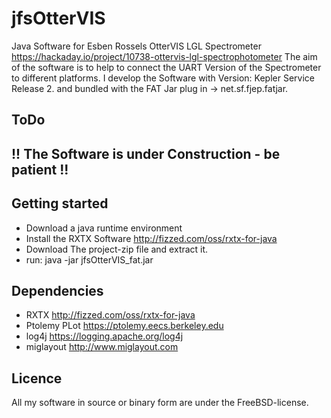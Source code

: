 # jfsOtterVIS

Java Software for Esben Rossels OtterVIS LGL Spectrometer https://hackaday.io/project/10738-ottervis-lgl-spectrophotometer
The aim of the software is to help to connect the UART Version of the Spectrometer to different platforms.
I develop the Software with Version: Kepler Service Release 2. and bundled with the FAT Jar plug in -> net.sf.fjep.fatjar.

## ToDo

## !! The Software is under Construction - be patient !!

## Getting started
* Download a java runtime environment
* Install the RXTX Software http://fizzed.com/oss/rxtx-for-java
* Download The project-zip file and extract it.
* run: java -jar jfsOtterVIS_fat.jar 

## Dependencies
* RXTX http://fizzed.com/oss/rxtx-for-java
* Ptolemy PLot https://ptolemy.eecs.berkeley.edu
* log4j https://logging.apache.org/log4j
* miglayout http://www.miglayout.com

## Licence
All my software in source or binary form are under the FreeBSD-license.
